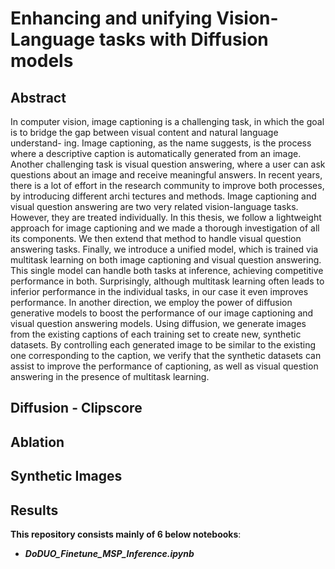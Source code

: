 # Enhancing and unifying Vision-Language tasks with Diffusion models


## Abstract
In computer vision, image captioning is a challenging task, in which the goal
is to bridge the gap between visual content and natural language understand-
ing. Image captioning, as the name suggests, is the process where a descriptive
caption is automatically generated from an image. Another challenging task
is visual question answering, where a user can ask questions about an image
and receive meaningful answers. In recent years, there is a lot of effort in the
research community to improve both processes, by introducing different archi
tectures and methods. Image captioning and visual question answering are two
very related vision-language tasks. However, they are treated individually.
In this thesis, we follow a lightweight approach for image captioning and we
made a thorough investigation of all its components. We then extend that
method to handle visual question answering tasks. Finally, we introduce a
unified model, which is trained via multitask learning on both image captioning
and visual question answering. This single model can handle both tasks at
inference, achieving competitive performance in both. Surprisingly, although
multitask learning often leads to inferior performance in the individual tasks, in
our case it even improves performance.
In another direction, we employ the power of diffusion generative models to
boost the performance of our image captioning and visual question answering
models. Using diffusion, we generate images from the existing captions of each
training set to create new, synthetic datasets. By controlling each generated
image to be similar to the existing one corresponding to the caption, we verify
that the synthetic datasets can assist to improve the performance of captioning,
as well as visual question answering in the presence of multitask learning.


## Diffusion - Clipscore

## Ablation

## Synthetic Images

## Results
**This repository consists mainly of 6 below notebooks**:
* ***DoDUO_Finetune_MSP_Inference.ipynb***
